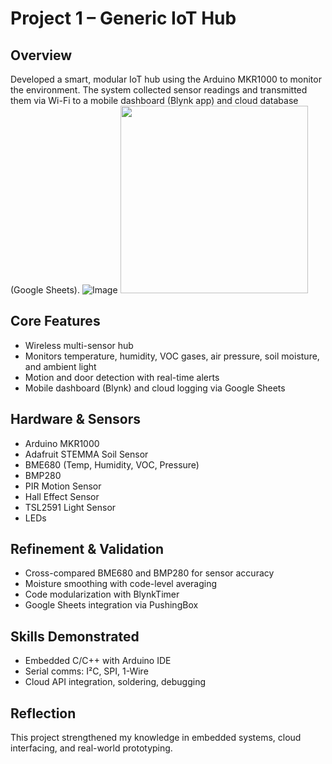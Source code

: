 # Project 1 – Generic IoT Hub

## Overview
Developed a smart, modular IoT hub using the Arduino MKR1000 to monitor the environment. The system collected sensor readings and transmitted them via Wi-Fi to a mobile dashboard (Blynk app) and cloud database (Google Sheets).
![Image](https://github.com/user-attachments/assets/7ffb6b0e-17c6-418d-984a-10328d12e822)
<img src="[images/example.png](https://github.com/user-attachments/assets/7ffb6b0e-17c6-418d-984a-10328d12e822)" width="300" />

## Core Features
- Wireless multi-sensor hub
- Monitors temperature, humidity, VOC gases, air pressure, soil moisture, and ambient light
- Motion and door detection with real-time alerts
- Mobile dashboard (Blynk) and cloud logging via Google Sheets

## Hardware & Sensors
- Arduino MKR1000
- Adafruit STEMMA Soil Sensor
- BME680 (Temp, Humidity, VOC, Pressure)
- BMP280
- PIR Motion Sensor
- Hall Effect Sensor
- TSL2591 Light Sensor
- LEDs

## Refinement & Validation
- Cross-compared BME680 and BMP280 for sensor accuracy
- Moisture smoothing with code-level averaging
- Code modularization with BlynkTimer
- Google Sheets integration via PushingBox

## Skills Demonstrated
- Embedded C/C++ with Arduino IDE
- Serial comms: I²C, SPI, 1-Wire
- Cloud API integration, soldering, debugging

## Reflection
This project strengthened my knowledge in embedded systems, cloud interfacing, and real-world prototyping.
